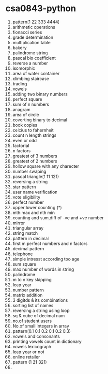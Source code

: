 # csa0843-python
1. pattern(1 22 333 4444)
2. arithmetic operations
3. fionacci series
4. grade determination
5. multiplication table
6. bakery
7. palindrome string
8. pascal bio coefficient
9. reverse a number
10. isomorphic
11. area of water container
12. climbing staircase
13. trading
14. vowels
15. adding two binary numbers
16. perfect square
17. sum of n numbers
18. anagram
19. area of circle
20. coverting binary to decimal
21. book copies
22. celcius to fahernheit
23. count n length strings
24. even or odd
25. factorial
26. n factors
27. greatest of 3 numbers
28. greatest of 2 numbers
29. hollow square with any charecter 
30. number swaping
31. pascal triangle(1 11 121)
32. reversing a string
33. star pattern
34. user name verification
35. vote eligibility
36. perfect number
37. upper lower counting (*)
38. mth max and nth min
39. counting and sum,diff of -ve and +ve number
40. mirror 
41. triangular array
42. string match
43. pattern in decimal
44. first m perfect numbers and n factors
45. decimal pattern
46. telephone
47. simple intresst according too age
48. sum square
49. max number of words in string
50. palindrome
51. m to n key skipping
52. leap year
53. number pattern
54. matrix addition
55. 3 digitds & its combinations
56. sorting list of names
57. reversing a string using loop
58. sq & cube of decimal num
59. no.of student users
60. No.of small integers in array
61. pattern(0.1   0.1 0.2   0.1 0.2 0.3)
62. vowels and consonants
63. printing vowels count in dictionary
64. vowels lexicograph
65. leap year or not
66. online retailer
67. pattern  (1 21 321)
68. 
